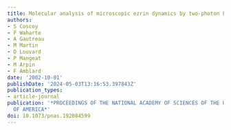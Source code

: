 ```yaml
---
title: Molecular analysis of microscopic ezrin dynamics by two-photon FRAP
authors:
- S Coscoy
- F Waharte
- A Gautreau
- M Martin
- D Louvard
- P Mangeat
- M Arpin
- F Amblard
date: '2002-10-01'
publishDate: '2024-05-03T13:16:53.397843Z'
publication_types:
- article-journal
publication: '*PROCEEDINGS OF THE NATIONAL ACADEMY OF SCIENCES OF THE UNITED STATES
  OF AMERICA*'
doi: 10.1073/pnas.192084599
---
```

